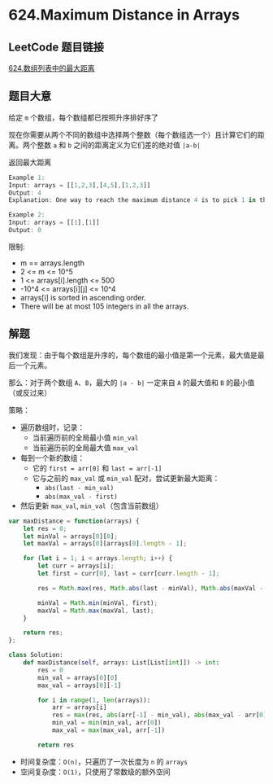 # 624.Maximum Distance in Arrays

## LeetCode 题目链接

[624.数组列表中的最大距离](https://leetcode.cn/problems/maximum-distance-in-arrays/)

## 题目大意

给定 `m` 个数组，每个数组都已按照升序排好序了

现在你需要从两个不同的数组中选择两个整数（每个数组选一个）且计算它们的距离。两个整数 `a` 和 `b` 之间的距离定义为它们差的绝对值 `|a-b|` 

返回最大距离

```js
Example 1:
Input: arrays = [[1,2,3],[4,5],[1,2,3]]
Output: 4
Explanation: One way to reach the maximum distance 4 is to pick 1 in the first or third array and pick 5 in the second array.

Example 2:
Input: arrays = [[1],[1]]
Output: 0
```

限制:
- m == arrays.length
- 2 <= m <= 10^5
- 1 <= arrays[i].length <= 500
- -10^4 <= arrays[i][j] <= 10^4
- arrays[i] is sorted in ascending order.
- There will be at most 105 integers in all the arrays.

## 解题

我们发现：由于每个数组是升序的，每个数组的最小值是第一个元素，最大值是最后一个元素。

那么：对于两个数组 `A`、`B`，最大的 `|a - b|` 一定来自 `A` 的最大值和 `B` 的最小值（或反过来）

策略：
- 遍历数组时，记录：
  - 当前遍历前的全局最小值 `min_val`
  - 当前遍历前的全局最大值 `max_val`
- 每到一个新的数组：
  - 它的 `first = arr[0]` 和 `last = arr[-1]`
  - 它与之前的 `max_val` 或 `min_val` 配对，尝试更新最大距离：
    - `abs(last - min_val)`
    - `abs(max_val - first)`
- 然后更新 `max_val`, `min_val`（包含当前数组）

```js
var maxDistance = function(arrays) {
    let res = 0;
    let minVal = arrays[0][0];
    let maxVal = arrays[0][arrays[0].length - 1];

    for (let i = 1; i < arrays.length; i++) {
        let curr = arrays[i];
        let first = curr[0], last = curr[curr.length - 1];

        res = Math.max(res, Math.abs(last - minVal), Math.abs(maxVal - first));

        minVal = Math.min(minVal, first);
        maxVal = Math.max(maxVal, last);
    }

    return res;
};
```
```python
class Solution:
    def maxDistance(self, arrays: List[List[int]]) -> int:
        res = 0
        min_val = arrays[0][0]
        max_val = arrays[0][-1]

        for i in range(1, len(arrays)):
            arr = arrays[i]
            res = max(res, abs(arr[-1] - min_val), abs(max_val - arr[0]))
            min_val = min(min_val, arr[0])
            max_val = max(max_val, arr[-1])

        return res
```

- 时间复杂度：`O(n)`，只遍历了一次长度为 `n` 的 `arrays`
- 空间复杂度：`O(1)`，只使用了常数级的额外空间